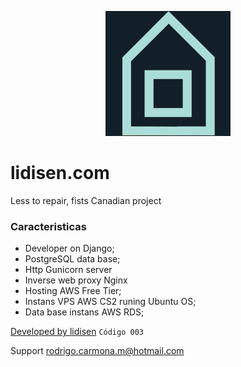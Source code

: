 <p align="center"> <img src="https://github.com/RodrigoCarmonaMendoza/lidisen/blob/main/static/img/og.png"> </p>


# lidisen.com


Less to repair, fists Canadian project

### Caracteristicas

- Developer on Django;
- PostgreSQL data base;
- Http Gunicorn server
- Inverse web proxy Nginx 
- Hosting AWS Free Tier;
- Instans VPS AWS CS2 runing Ubuntu OS;
- Data base instans AWS RDS;




[Developed by lidisen][id/name] `Código 003`

[id/name]: http://lidisen.com/

Support rodrigo.carmona.m@hotmail.com
